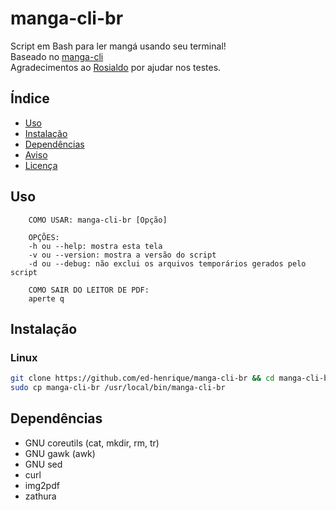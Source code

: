 # manga-cli-br

Script em Bash para ler mangá usando seu terminal!
<br>
Baseado no [manga-cli](https://github.com/7USTIN/manga-cli)
<br>
Agradecimentos ao [Rosialdo](https://github.com/Rosialdo) por ajudar nos testes.
<br>

## Índice

- [Uso](#uso)
- [Instalação](#instalação)
- [Dependências](#dependências)
- [Aviso](./DISCLAIMER.md)
- [Licença](./LICENSE.md)

## Uso

```text
    COMO USAR: manga-cli-br [Opção]

    OPÇÕES:
    -h ou --help: mostra esta tela
    -v ou --version: mostra a versão do script
    -d ou --debug: não exclui os arquivos temporários gerados pelo script

    COMO SAIR DO LEITOR DE PDF:
    aperte q
```

## Instalação

### Linux

```sh
git clone https://github.com/ed-henrique/manga-cli-br && cd manga-cli-br
sudo cp manga-cli-br /usr/local/bin/manga-cli-br
```

## Dependências

- GNU coreutils (cat, mkdir, rm, tr)
- GNU gawk (awk)
- GNU sed
- curl
- img2pdf
- zathura